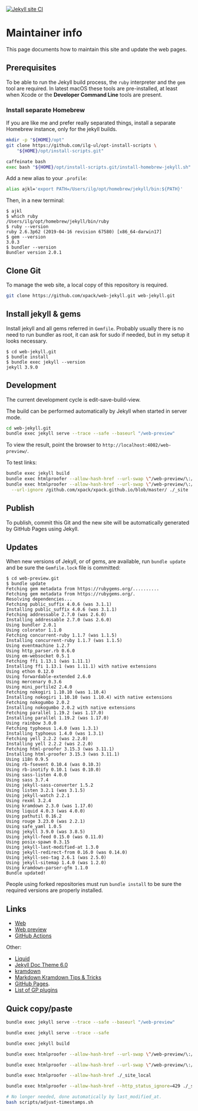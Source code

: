 [![Jekyll site CI](https://github.com/xpack/web-jekyll/workflows/Jekyll%20site%20CI/badge.svg)](https://github.com/xpack/web-jekyll/actions?query=workflow%3A%22Jekyll+site+CI%22)

# Maintainer info

This page documents how to maintain this site and update the web pages.

## Prerequisites

To be able to run the Jekyll build process, the `ruby` interpreter
and the `gem` tool are required. In latest macOS these tools are
pre-installed, at least when Xcode or the **Developer Command Line**
tools are present.

### Install separate Homebrew

If you are like me and prefer really separated things, install a separate
Homebrew instance, only for the jekyll builds.

```sh
mkdir -p "${HOME}/opt"
git clone https://github.com/ilg-ul/opt-install-scripts \
    "${HOME}/opt/install-scripts.git"

caffeinate bash
exec bash "${HOME}/opt/install-scripts.git/install-homebrew-jekyll.sh"
```

Add a new alias to your `.profile`:

```sh
alias ajkl='export PATH=/Users/ilg/opt/homebrew/jekyll/bin:${PATH}'
```

Then, in a new terminal:

```console
$ ajkl
$ which ruby
/Users/ilg/opt/homebrew/jekyll/bin/ruby
$ ruby --version
ruby 2.6.3p62 (2019-04-16 revision 67580) [x86_64-darwin17]
$ gem --version
3.0.3
$ bundler --version
Bundler version 2.0.1
```

## Clone Git

To manage the web site, a local copy of this repository is required.

```sh
git clone https://github.com/xpack/web-jekyll.git web-jekyll.git
```

## Install jekyll & gems

Install jekyll and all gems referred in `Gemfile`. Probably usually there
is no need to run bundler as root, it can ask for sudo if needed, but in
my setup it looks necessary.

```console
$ cd web-jekyll.git
$ bundle install
$ bundle exec jekyll --version
jekyll 3.9.0
```

## Development

The current development cycle is edit-save-build-view.

The build can be performed automatically by Jekyll when started in server mode.

```sh
cd web-jekyll.git
bundle exec jekyll serve --trace --safe --baseurl "/web-preview"
```

To view the result, point the browser to `http://localhost:4002/web-preview/`.

To test links:

```sh
bundle exec jekyll build
bundle exec htmlproofer --allow-hash-href --url-swap \^/web-preview/\:/ ./_site
bundle exec htmlproofer --allow-hash-href --url-swap \^/web-preview/\:/ \
  --url-ignore /github.com/xpack/xpack.github.io/blob/master/ ./_site
```

## Publish

To publish, commit this Git and the new site will be automatically
generated by GitHub Pages using Jekyll.

## Updates

When new versions of Jekyll, or of gems, are available, run `bundle update`
and be sure the `Gemfile.lock` file is committed:

```console
$ cd web-preview.git
$ bundle update
Fetching gem metadata from https://rubygems.org/..........
Fetching gem metadata from https://rubygems.org/.
Resolving dependencies...
Fetching public_suffix 4.0.6 (was 3.1.1)
Installing public_suffix 4.0.6 (was 3.1.1)
Fetching addressable 2.7.0 (was 2.6.0)
Installing addressable 2.7.0 (was 2.6.0)
Using bundler 2.0.1
Using colorator 1.1.0
Fetching concurrent-ruby 1.1.7 (was 1.1.5)
Installing concurrent-ruby 1.1.7 (was 1.1.5)
Using eventmachine 1.2.7
Using http_parser.rb 0.6.0
Using em-websocket 0.5.1
Fetching ffi 1.13.1 (was 1.11.1)
Installing ffi 1.13.1 (was 1.11.1) with native extensions
Using ethon 0.12.0
Using forwardable-extended 2.6.0
Using mercenary 0.3.6
Using mini_portile2 2.4.0
Fetching nokogiri 1.10.10 (was 1.10.4)
Installing nokogiri 1.10.10 (was 1.10.4) with native extensions
Fetching nokogumbo 2.0.2
Installing nokogumbo 2.0.2 with native extensions
Fetching parallel 1.19.2 (was 1.17.0)
Installing parallel 1.19.2 (was 1.17.0)
Using rainbow 3.0.0
Fetching typhoeus 1.4.0 (was 1.3.1)
Installing typhoeus 1.4.0 (was 1.3.1)
Fetching yell 2.2.2 (was 2.2.0)
Installing yell 2.2.2 (was 2.2.0)
Fetching html-proofer 3.15.3 (was 3.11.1)
Installing html-proofer 3.15.3 (was 3.11.1)
Using i18n 0.9.5
Using rb-fsevent 0.10.4 (was 0.10.3)
Using rb-inotify 0.10.1 (was 0.10.0)
Using sass-listen 4.0.0
Using sass 3.7.4
Using jekyll-sass-converter 1.5.2
Using listen 3.2.1 (was 3.1.5)
Using jekyll-watch 2.2.1
Using rexml 3.2.4
Using kramdown 2.3.0 (was 1.17.0)
Using liquid 4.0.3 (was 4.0.0)
Using pathutil 0.16.2
Using rouge 3.23.0 (was 2.2.1)
Using safe_yaml 1.0.5
Using jekyll 3.9.0 (was 3.8.5)
Using jekyll-feed 0.15.0 (was 0.11.0)
Using posix-spawn 0.3.15
Using jekyll-last-modified-at 1.3.0
Using jekyll-redirect-from 0.16.0 (was 0.14.0)
Using jekyll-seo-tag 2.6.1 (was 2.5.0)
Using jekyll-sitemap 1.4.0 (was 1.2.0)
Using kramdown-parser-gfm 1.1.0
Bundle updated!
```

People using forked repositories must run `bundle install` to be sure the
required versions are properly installed.

## Links

- [Web](https://xpack.github.io/)
- [Web preview](https://xpack.github.io/web-preview/)
- [GitHub Actions](https://github.com/xpack/web-jekyll/actions/)

Other:

- [Liquid](https://shopify.github.io/liquid/)
- [Jekyll Doc Theme 6.0](https://idratherbewriting.com/documentation-theme-jekyll/)
- [kramdown](https://kramdown.gettalong.org)
- [Markdown Kramdown Tips & Tricks](https://about.gitlab.com/2016/07/19/markdown-kramdown-tips-and-tricks/)
- [GitHub Pages](https://pages.github.com).
- [List of GP plugins](https://pages.github.com/versions/)

## Quick copy/paste

```sh
bundle exec jekyll serve --trace --safe --baseurl "/web-preview"

bundle exec jekyll serve --trace --safe

bundle exec jekyll build

bundle exec htmlproofer --allow-hash-href --url-swap \^/web-preview/\:/ ./_site_local

bundle exec htmlproofer --allow-hash-href --url-swap \^/web-preview/\:/ --url-ignore /github.com/xpack/xpack.github.io/blob/master/ ./_site_local

bundle exec htmlproofer --allow-hash-href ./_site_local

bundle exec htmlproofer --allow-hash-href --http_status_ignore=429 ./_site_local

# No longer needed, done automatically by last_modified_at.
bash scripts/adjust-timestamps.sh
```
